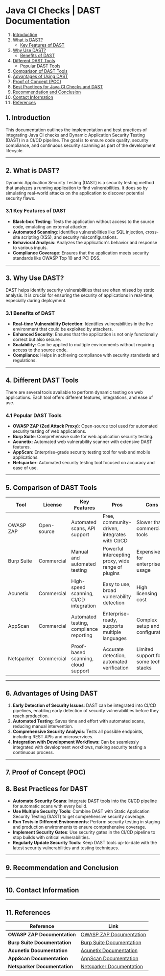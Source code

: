 # Java CI Checks | DAST Documentation


1. [Introduction](#1-introduction)
2. [What is DAST?](#3-what-is-dast)
   - [Key Features of DAST](#31-key-features-of-dast)
3. [Why Use DAST?](#4-why-use-dast)
   - [Benefits of DAST](#41-benefits-of-dast)
4. [Different DAST Tools](#5-different-dast-tools)
   - [Popular DAST Tools](#51-popular-dast-tools)
5. [Comparison of DAST Tools](#6-comparison-of-dast-tools)
6. [Advantages of Using DAST](#7-advantages-of-using-dast)
7. [Proof of Concept (POC)](#8-proof-of-concept-poc)
8. [Best Practices for Java CI Checks and DAST](#9-best-practices-for-java-ci-checks-and-dast)
9. [Recommendation and Conclusion](#10-recommendation-and-conclusion)
10. [Contact Information](#11-contact-information)
11. [References](#12-references)


    
## 1. Introduction

This documentation outlines the implementation and best practices of integrating Java CI checks and Dynamic Application Security Testing (DAST) in a CI/CD pipeline. The goal is to ensure code quality, security compliance, and continuous security scanning as part of the development lifecycle.

---


## 2. What is DAST?

Dynamic Application Security Testing (DAST) is a security testing method that analyzes a running application to find vulnerabilities. It does so by simulating real-world attacks on the application to discover potential security flaws.

### 3.1 Key Features of DAST
- **Black-box Testing**: Tests the application without access to the source code, emulating an external attacker.
- **Automated Scanning**: Identifies vulnerabilities like SQL injection, cross-site scripting (XSS), and security misconfigurations.
- **Behavioral Analysis**: Analyzes the application's behavior and response to various inputs.
- **Compliance Coverage**: Ensures that the application meets security standards like OWASP Top 10 and PCI DSS.

---

## 3. Why Use DAST?

DAST helps identify security vulnerabilities that are often missed by static analysis. It is crucial for ensuring the security of applications in real-time, especially during deployment.

### 3.1 Benefits of DAST
- **Real-time Vulnerability Detection**: Identifies vulnerabilities in the live environment that could be exploited by attackers.
- **Enhanced Security**: Ensures that the application is not only functionally correct but also secure.
- **Scalability**: Can be applied to multiple environments without requiring access to the source code.
- **Compliance**: Helps in achieving compliance with security standards and regulations.

---

## 4. Different DAST Tools

There are several tools available to perform dynamic testing on web applications. Each tool offers different features, integrations, and ease of use.

### 4.1 Popular DAST Tools
- **OWASP ZAP (Zed Attack Proxy)**: Open-source tool used for automated security testing of web applications.
- **Burp Suite**: Comprehensive suite for web application security testing.
- **Acunetix**: Automated web vulnerability scanner with extensive DAST features.
- **AppScan**: Enterprise-grade security testing tool for web and mobile applications.
- **Netsparker**: Automated security testing tool focused on accuracy and ease of use.

---

## 5. Comparison of DAST Tools

| **Tool**        | **License**    | **Key Features**                    | **Pros**                                     | **Cons**                                      |
|-----------------|----------------|------------------------------------|---------------------------------------------|----------------------------------------------|
| OWASP ZAP       | Open-source    | Automated scans, API support       | Free, community-driven, integrates with CI/CD | Slower than commercial tools                |
| Burp Suite      | Commercial     | Manual and automated testing       | Powerful intercepting proxy, wide range of plugins | Expensive for enterprise usage              |
| Acunetix        | Commercial     | High-speed scanning, CI/CD integration | Easy to use, broad vulnerability detection | High licensing cost                         |
| AppScan         | Commercial     | Automated testing, compliance reporting | Enterprise-ready, supports multiple languages | Complex setup and configuration             |
| Netsparker      | Commercial     | Proof-based scanning, cloud support  | Accurate detection, automated verification | Limited support for some tech stacks        |

---

## 6. Advantages of Using DAST

1. **Early Detection of Security Issues**: DAST can be integrated into CI/CD pipelines, enabling early detection of security vulnerabilities before they reach production.
2. **Automated Testing**: Saves time and effort with automated scans, reducing manual intervention.
3. **Comprehensive Security Analysis**: Tests all possible endpoints, including REST APIs and microservices.
4. **Integration with Development Workflows**: Can be seamlessly integrated with development workflows, making security testing a continuous process.

---

## 7. Proof of Concept (POC)


## 8. Best Practices for DAST

- **Automate Security Scans**: Integrate DAST tools into the CI/CD pipeline for automatic scans with every build.
- **Use Multiple Security Tools**: Combine DAST with Static Application Security Testing (SAST) to get comprehensive security coverage.
- **Run Tests in Different Environments**: Perform security testing in staging and production environments to ensure comprehensive coverage.
- **Implement Security Gates**: Use security gates in the CI/CD pipeline to stop builds with critical vulnerabilities.
- **Regularly Update Security Tools**: Keep DAST tools up-to-date with the latest security vulnerabilities and testing techniques.

---

## 9. Recommendation and Conclusion



---

## 10. Contact Information


---

## 11. References


| **Reference**                   | **Link**                                                   |
|---------------------------------|-----------------------------------------------------------|
| **OWASP ZAP Documentation**     | [OWASP ZAP Documentation](https://www.zaproxy.org/)        |
| **Burp Suite Documentation**    | [Burp Suite Documentation](https://portswigger.net/burp/documentation) |
| **Acunetix Documentation**      | [Acunetix Documentation](https://www.acunetix.com/support/) |
| **AppScan Documentation**       | [AppScan Documentation](https://www.ibm.com/security/appscan) |
| **Netsparker Documentation**    | [Netsparker Documentation](https://www.netsparker.com/support/) |
